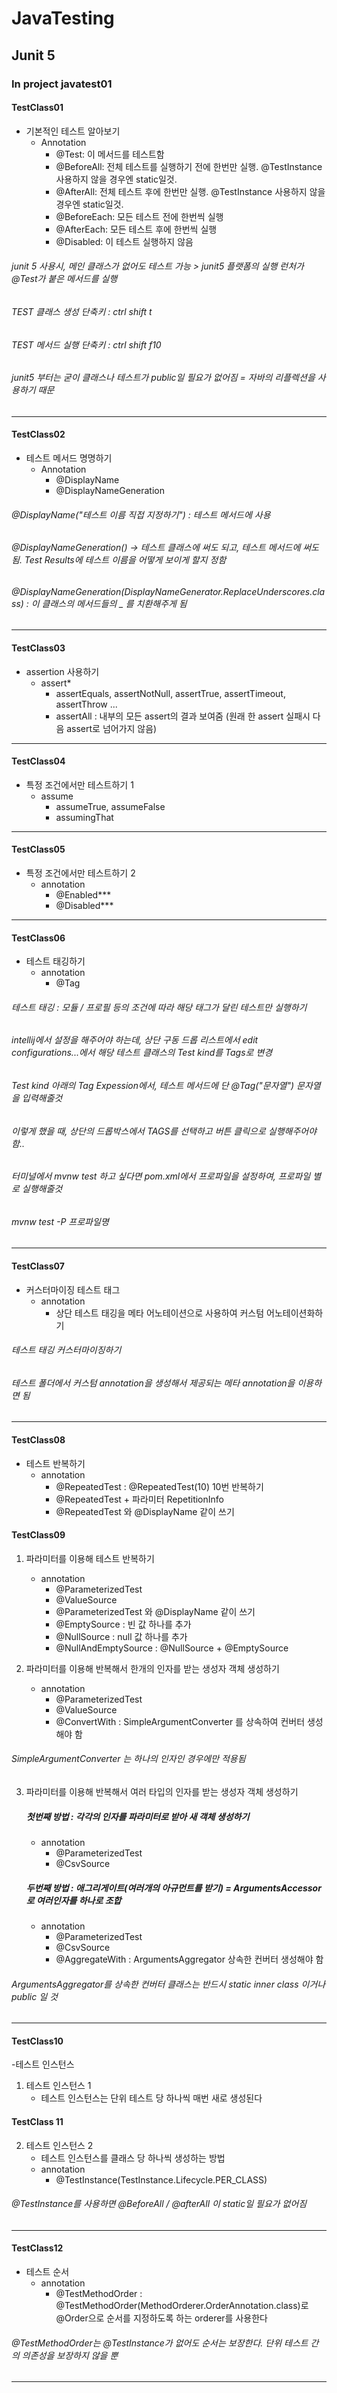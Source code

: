 # JavaTesting
## Junit 5 

### In project javatest01 

#### TestClass01 
 - 기본적인 테스트 알아보기
     * Annotation
        + @Test: 이 메서드를 테스트함
        + @BeforeAll: 전체 테스트를 실행하기 전에 한번만 실행. @TestInstance 사용하지 않을 경우엔 static일것.
         + @AfterAll: 전체 테스트 후에 한번만 실행. @TestInstance 사용하지 않을 경우엔 static일것.
         + @BeforeEach: 모든 테스트 전에 한번씩 실행
         + @AfterEach: 모든 테스트 후에 한번씩 실행
         + @Disabled: 이 테스트 실행하지 않음
  
###### junit 5 사용시, 메인 클래스가 없어도 테스트 가능 > junit5 플랫폼의 실행 런처가 @Test가 붙은 메서드를 실행
###### TEST 클래스 생성 단축키 : ctrl shift t
###### TEST 메서드 실행 단축키 : ctrl shift f10
###### junit5 부터는 굳이 클래스나 테스트가 public일 필요가 없어짐 = 자바의 리플렉션을 사용하기 때문


***


#### TestClass02
 - 테스트 메서드 명명하기
    * Annotation
        + @DisplayName
        + @DisplayNameGeneration

###### @DisplayName("테스트 이름 직접 지정하기") : 테스트 메서드에 사용
###### @DisplayNameGeneration() -> 테스트 클래스에 써도 되고, 테스트 메서드에 써도 됨. Test Results에 테스트 이름을 어떻게 보이게 할지 정함 
###### @DisplayNameGeneration(DisplayNameGenerator.ReplaceUnderscores.class) : 이 클래스의 메서드들의 _ 를 치환해주게 됨


***


#### TestClass03
 - assertion 사용하기
      * assert*
        + assertEquals, assertNotNull, assertTrue, assertTimeout, assertThrow ...
        + assertAll : 내부의 모든 assert의 결과 보여줌 (원래 한 assert 실패시 다음 assert로 넘어가지 않음)
  

***


#### TestClass04
 - 특정 조건에서만 테스트하기 1
      * assume
        + assumeTrue, assumeFalse 
        + assumingThat


***


#### TestClass05
 - 특정 조건에서만 테스트하기 2
    * annotation
        + @Enabled*** 
        + @Disabled***


***

#### TestClass06
 - 테스트 태깅하기 
    * annotation
        + @Tag

###### 테스트 태깅 : 모듈 / 프로필 등의 조건에 따라 해당 태그가 달린 테스트만 실행하기
###### intellij에서 설정을 해주어야 하는데, 상단 구동 드롭 리스트에서 edit configurations...에서 해당 테스트 클래스의 Test kind를 Tags로 변경
###### Test kind 아래의 Tag Expession에서, 테스트 메서드에 단 @Tag("문자열") 문자열을 입력해줄것
###### 이렇게 했을 때, 상단의 드롭박스에서 TAGS를 선택하고 버튼 클릭으로 실행해주어야 함..

###### 터미널에서 mvnw test 하고 싶다면 pom.xml에서 프로파일을 설정하여, 프로파일 별로 실행해줄것
###### mvnw test -P 프로파일명


***


#### TestClass07
 - 커스터마이징 테스트 태그 
    * annotation
        + 상단 테스트 태깅을 메타 어노테이션으로 사용하여 커스텀 어노테이션화하기 

###### 테스트 태깅 커스터마이징하기
###### 테스트 폴더에서 커스텀 annotation을 생성해서 제공되는 메타 annotation을 이용하면 됨


*** 


#### TestClass08
 - 테스트 반복하기 
    * annotation
        + @RepeatedTest :  @RepeatedTest(10) 10번 반복하기
        + @RepeatedTest + 파라미터 RepetitionInfo
        + @RepeatedTest 와  @DisplayName 같이 쓰기 




#### TestClass09

 1. 파라미터를 이용해 테스트 반복하기 
    * annotation
        + @ParameterizedTest
        + @ValueSource 
        + @ParameterizedTest 와  @DisplayName 같이 쓰기 
        + @EmptySource : 빈 값 하나를 추가
        + @NullSource : null 값 하나를 추가 
        + @NullAndEmptySource : @NullSource + @EmptySource
        
        
 2. 파라미터를 이용해 반복해서 한개의 인자를 받는 생성자 객체 생성하기 
    * annotation
        + @ParameterizedTest
        + @ValueSource
        + @ConvertWith : SimpleArgumentConverter 를 상속하여 컨버터 생성해야 함
        
###### SimpleArgumentConverter 는 하나의 인자인 경우에만 적용됨


 3. 파라미터를 이용해 반복해서 여러 타입의 인자를 받는 생성자 객체 생성하기 
    ##### 첫번째 방법 : 각각의 인자를 파라미터로 받아 새 객체 생성하기 
    * annotation
        + @ParameterizedTest
        + @CsvSource
        
    ##### 두번째 방법 : 애그리게이트(여러개의 아규먼트를 받기) = ArgumentsAccessor로 여러인자를 하나로 조합
    * annotation
        + @ParameterizedTest
        + @CsvSource
        + @AggregateWith : ArgumentsAggregator 상속한 컨버터 생성해야 함
    
###### ArgumentsAggregator를 상속한 컨버터 클래스는 반드시 static inner class 이거나 public 일 것 
    
*** 


#### TestClass10 
-테스트 인스턴스 

 1.  테스트 인스턴스 1 
     * 테스트 인스턴스는 단위 테스트 당 하나씩 매번 새로 생성된다 

#### TestClass 11
 2. 테스트 인스턴스 2 
    * 테스트 인스턴스를 클래스 당 하나씩 생성하는 방법
    * annotation 
        + @TestInstance(TestInstance.Lifecycle.PER_CLASS)
        
######  @TestInstance를 사용하면 @BeforeAll / @afterAll 이 static일 필요가 없어짐

*** 

#### TestClass12
 - 테스트 순서
    * annotation
        - @TestMethodOrder : @TestMethodOrder(MethodOrderer.OrderAnnotation.class)로 @Order으로 순서를 지정하도록 하는 orderer를 사용한다
        
###### @TestMethodOrder는 @TestInstance가 없어도 순서는 보장한다. 단위 테스트 간의 의존성을 보장하지 않을 뿐        

***

